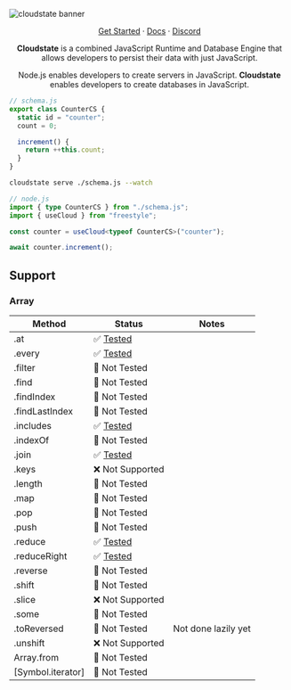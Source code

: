![cloudstate banner](https://github.com/user-attachments/assets/c580008f-98da-47d7-9a82-7abf423a426b)

<p align="center">
 <a href="https://docs.freestyle.dev/getting-started/intro">Get Started</a> · <a href="https://docs.freestyle.dev">Docs</a> · <a href="https://discord.gg/YTRprVkdnz">Discord</a>
</p>
<p align="center">
<b>Cloudstate</b> is a combined JavaScript Runtime and Database Engine that allows developers to persist their data with just JavaScript.
</p>

<p align="center">
Node.js enables developers to create servers in JavaScript. <b>Cloudstate</b> enables developers to create databases in JavaScript.
</p>

```ts
// schema.js
export class CounterCS {
  static id = "counter";
  count = 0;

  increment() {
    return ++this.count;
  }
}
```

```bash
cloudstate serve ./schema.js --watch
```

```ts
// node.js
import { type CounterCS } from "./schema.js";
import { useCloud } from "freestyle";

const counter = useCloud<typeof CounterCS>("counter");

await counter.increment();
```

## Support

### Array

| Method            | Status                                            | Notes               |
| ----------------- | ------------------------------------------------- | ------------------- |
| .at               | ✅ [Tested](/runtime/tests/array_at.js)           |                     |
| .every            | ✅ [Tested](/runtime/tests/array_every.js)        |                     |
| .filter           | 🙂 Not Tested                                     |                     |
| .find             | 🙂 Not Tested                                     |                     |
| .findIndex        | 🙂 Not Tested                                     |                     |
| .findLastIndex    | 🙂 Not Tested                                     |                     |
| .includes         | ✅ [Tested](/runtime/tests/array_includes.js)     |                     |
| .indexOf          | 🙂 Not Tested                                     |                     |
| .join             | ✅ [Tested](/runtime/tests/array_join.js)         |                     |
| .keys             | ❌ Not Supported                                  |                     |
| .length           | 🙂 Not Tested                                     |                     |
| .map              | 🙂 Not Tested                                     |                     |
| .pop              | 🙂 Not Tested                                     |                     |
| .push             | 🙂 Not Tested                                     |                     |
| .reduce           | ✅ [Tested](/runtime/tests/array_reduce.js)       |                     |
| .reduceRight      | ✅ [Tested](/runtime/tests/array_reduce_right.js) |                     |
| .reverse          | 🙂 Not Tested                                     |                     |
| .shift            | 🙂 Not Tested                                     |                     |
| .slice            | ❌ Not Supported                                  |                     |
| .some             | 🙂 Not Tested                                     |                     |
| .toReversed       | 🙂 Not Tested                                     | Not done lazily yet |
| .unshift          | ❌ Not Supported                                  |                     |
| Array.from        | 🙂 Not Tested                                     |                     |
| [Symbol.iterator] | 🙂 Not Tested                                     |                     |
